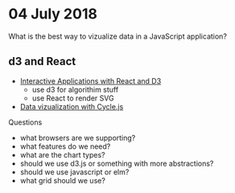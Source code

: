 # 04 July 2018

What is the best way to vizualize data in a JavaScript application?

## d3 and React

- [Interactive Applications with React and D3](https://medium.com/@Elijah_Meeks/interactive-applications-with-react-d3-f76f7b3ebc71)
  - use d3 for algorithim stuff
  - use React to render SVG
- [Data vizualization with Cycle.js](https://github.com/jvanbruegge/adcs_plot)

Questions

- what browsers are we supporting?
- what features do we need?
- what are the chart types?
- should we use d3.js or something with more abstractions?
- should we use javascript or elm?
- what grid should we use?
